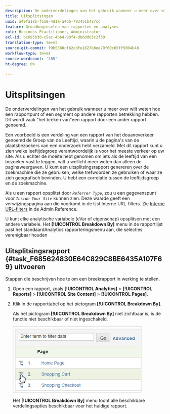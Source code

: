 ```yaml
---
description: De onderverdelingen van het gebruik wanneer u meer over wilt weten hoe een rapportpunt of een segment op andere rapporten betrekking hebben. Dit wordt vaak "het breken van"een rapport door een ander rapport genoemd.
title: Uitsplitsingen
uuid: a49fa18b-f518-4d1a-a4db-793451b427cc
feature: Grondbeginselen van rapporten en analyses
role: Business Practitioner, Administrator
exl-id: bc695b30-c5ac-4bb4-90f4-db6dd83c2f30
translation-type: tm+mt
source-git-commit: f9b5380cfb2cdfe1827b8ee70f60c65ff5004b48
workflow-type: tm+mt
source-wordcount: '285'
ht-degree: 0%

---
```


# Uitsplitsingen

De onderverdelingen van het gebruik wanneer u meer over wilt weten hoe een rapportpunt of een segment op andere rapporten betrekking hebben. Dit wordt vaak &quot;het breken van&quot;een rapport door een ander rapport genoemd.

Een voorbeeld is een verdeling van een rapport van het douaneverkeer genoemd de Groep van de Leeftijd, waarin u de pagina&#39;s van de plaatsbezoekers van een onderzoek hebt verzameld. Met dit rapport kunt u zien welke leeftijdsgroep verantwoordelijk is voor het meeste verkeer op uw site. Als u echter de moeite hebt genomen om iets als de leeftijd van een bezoeker vast te leggen, wilt u wellicht meer weten dan alleen de paginaweergaven. U kunt een uitsplitsingsrapport genereren over de zoekmachine die ze gebruiken, welke trefwoorden ze gebruiken of waar ze zich geografisch bevinden. U hebt een correlatie tussen de leeftijdsgroep en de zoekmachine.

Als u een rapport opsplitst door *`Referrer Type`*, zou u een gegevenspunt voor *`Inside Your Site`* kunnen zien. Deze waarde geeft een verwijzingspagina aan die voorkomt in de lijst Interne URL-filters. Zie [Interne URL-filters](/help/admin/admin/internal-url-filter-admin.md) in de Admin Reference.

U kunt elke analytische variabele (eVar of eigenschap) opsplitsen met een andere variabele. Het **[!UICONTROL Breakdown By]** menu in de rapportlijst past het standaardAnalytics rapporteringsmenu aan, die selecties verenigbaar houden

## Uitsplitsingsrapport {#task_F685624830E64C829C8BE6435A107F69} uitvoeren

Stappen die beschrijven hoe te om een breekrapport in werking te stellen.

<!-- 

t_reports_breakdown.xml

 -->

1. Open een rapport, zoals **[!UICONTROL Analytics]** > **[!UICONTROL Reports]** > **[!UICONTROL Site Content]** > **[!UICONTROL Pages]**.
1. Klik in de rapporttabel op het pictogram **[!UICONTROL Breakdown By]**.

   Als het pictogram **[!UICONTROL Breakdown By]** niet zichtbaar is, is de functie niet beschikbaar of niet ingeschakeld.

   ![](assets/breakdown.png)

   Het **[!UICONTROL Breakdown By]** menu toont alle beschikbare verdelingsopties beschikbaar voor het huidige rapport.
